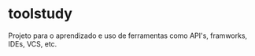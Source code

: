 # toolstudy

Projeto para o aprendizado e uso de ferramentas como API's, framworks, IDEs, VCS, etc.
